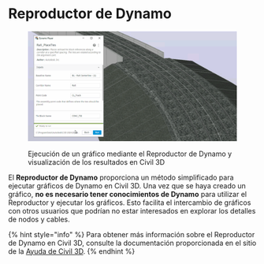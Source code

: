 # Reproductor de Dynamo

<figure><img src="../.gitbook/assets/Rail_PlaceTies_Player (1).gif" alt=""><figcaption><p>Ejecución de un gráfico mediante el Reproductor de Dynamo y visualización de los resultados en Civil 3D</p></figcaption></figure>

El **Reproductor de Dynamo** proporciona un método simplificado para ejecutar gráficos de Dynamo en Civil 3D. Una vez que se haya creado un gráfico, **no es necesario tener conocimientos de Dynamo** para utilizar el Reproductor y ejecutar los gráficos. Esto facilita el intercambio de gráficos con otros usuarios que podrían no estar interesados en explorar los detalles de nodos y cables.

{% hint style="info" %} Para obtener más información sobre el Reproductor de Dynamo en Civil 3D, consulte la documentación proporcionada en el sitio de la [Ayuda de Civil 3D](https://help.autodesk.com/view/CIV3D/2025/ESP/?guid=dynamo_player). {% endhint %}
